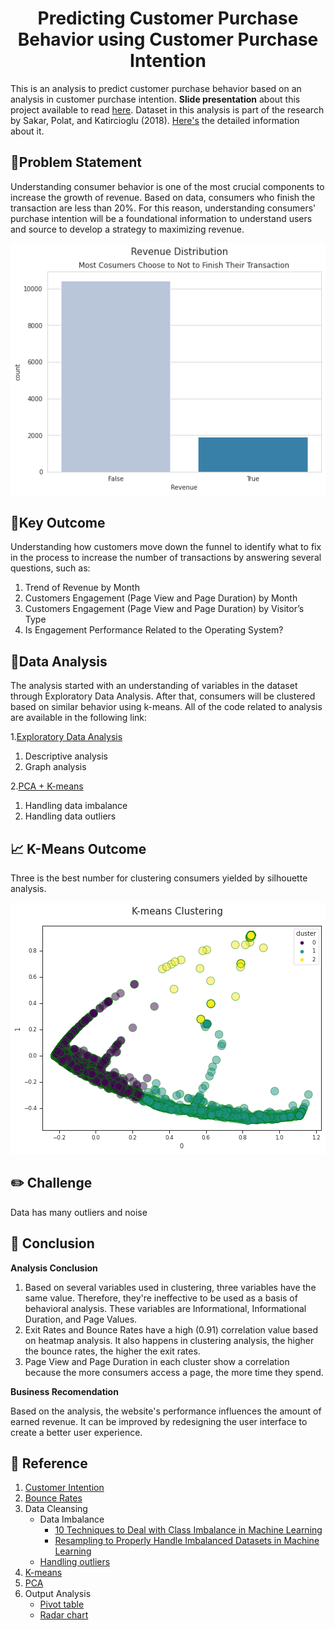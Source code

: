 <h1 align="center">Predicting Customer Purchase Behavior using Customer Purchase Intention</h1>

This is an analysis to predict customer purchase behavior based on an analysis in customer purchase intention. **Slide presentation** about this project available to read [here](https://github.com/afidas/consumers-purchase-intention/blob/main/customer-intention-presentation.pdf). Dataset in this analysis is part of the research by Sakar, Polat, and Katircioglu (2018). [Here's](https://archive.ics.uci.edu/ml/datasets/Online+Shoppers+Purchasing+Intention+Dataset#) the detailed information about it. 

## 📝Problem Statement

Understanding consumer behavior is one of the most crucial components to increase the growth of revenue. Based on data, consumers who finish the transaction are less than 20%. For this reason, understanding consumers' purchase intention will be a foundational information to understand users and source to develop a strategy to maximizing revenue.

<p align="center">
  <a href="" rel="noopener">
    <img src="Assets/revenue.png" alt="Project logo">
  </a>
</p>

## 🎇Key Outcome

Understanding how customers move down the funnel to identify what to fix in the process to increase the number of transactions by answering several questions, such as: 
  
  1. Trend of Revenue by Month
  2. Customers Engagement (Page View and Page Duration) by Month
  3. Customers Engagement (Page View and Page Duration) by Visitor’s Type
  4. Is Engagement Performance Related to the Operating System?

## 🧮Data Analysis

The analysis started with an understanding of variables in the dataset through Exploratory Data Analysis. After that, consumers will be clustered based on similar behavior using k-means. All of the code related to analysis are available in the following link:

1.[Exploratory Data Analysis](https://github.com/afidas/consumers-purchase-intention/blob/main/EDA_Purchase_Intention.ipynb)
    
   1. Descriptive analysis
   2. Graph analysis

2.[PCA + K-means](https://github.com/afidas/consumers-purchase-intention/blob/main/K-Means_Purchase%20Intention.ipynb)
    
   1. Handling data imbalance
   2. Handling data outliers

## 📈 K-Means Outcome

Three is the best number for clustering consumers yielded by silhouette analysis.

<p align="center">
  <a href="" rel="noopener">
    <img src="Assets/kmeans.png" alt="Project logo">
  </a>
</p>

## ✏️ Challenge
Data has many outliers and noise

## 🔑 Conclusion
  
  **Analysis Conclusion**
    
   1. Based on several variables used in clustering, three variables have the same value. Therefore, they're ineffective to be used as a basis of behavioral analysis. These variables are Informational, Informational Duration, and Page Values.
   2. Exit Rates and Bounce Rates have a high (0.91) correlation value based on heatmap analysis. It also happens in clustering analysis, the higher the bounce rates, the higher the exit rates.
   3. Page View and Page Duration in each cluster show a correlation because the more consumers access a page, the more time they spend.
    
   **Business Recomendation**
   
   Based on the analysis, the website's performance influences the amount of earned revenue. It can be improved by redesigning the user interface to create a better user experience.



## 🧩 Reference

1. [Customer Intention](https://medium.com/bukalapak-data/predicting-users-intention-when-searching-on-online-marketplace-platforms-a40a1792195a)  
2. [Bounce Rates](https://www.semrush.com/blog/learning-technical-seo/)  
3. Data Cleansing
    - Data Imbalance 
        - [10 Techniques to Deal with Class Imbalance in Machine Learning](https://www.analyticsvidhya.com/blog/2020/07/10-techniques-to-deal-with-class-imbalance-in-machine-learning/#h2_11) 
        - [Resampling to Properly Handle Imbalanced Datasets in Machine Learning](https://dev.to/charfaouiyounes/resampling-to-properly-handle-imbalanced-datasets-in-machine-learning-4anb) 
    - [Handling outliers](https://github.com/jayanandoth/Handling-Outliers/blob/master/Handling%20outliers.ipynb) 
4. [K-means](https://github.com/codebasics/py/blob/master/ML/13_kmeans/13_kmeans_tutorial.ipynb) 
5. [PCA](https://github.com/codebasics/py/blob/master/ML/18_PCA/PCA_tutorial_digits.ipynb) 
6. Output Analysis 
    - [Pivot table](https://pandas.pydata.org/docs/reference/api/pandas.pivot_table.html)
    - [Radar chart](https://www.pythoncharts.com/matplotlib/radar-charts/)
